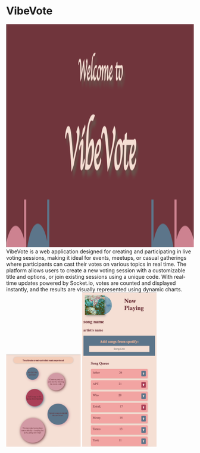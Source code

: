 # VibeVote
<img src="images/MainPageImage.png" alt="Main Page" width=100% height="600"> <br>
VibeVote is a web application designed for creating and participating in live voting sessions, making it ideal for events, meetups, or casual gatherings where participants can cast their votes on various topics in real time. The platform allows users to create a new voting session with a customizable title and options, or join existing sessions using a unique code. With real-time updates powered by Socket.io, votes are counted and displayed instantly, and the results are visually represented using dynamic charts. <br>
<img src="images/DetailsImage.png" alt="More of the Main Page" width="200">
<img src="images/PartyRoomImage.png" alt="Party Room Page" width="200">
